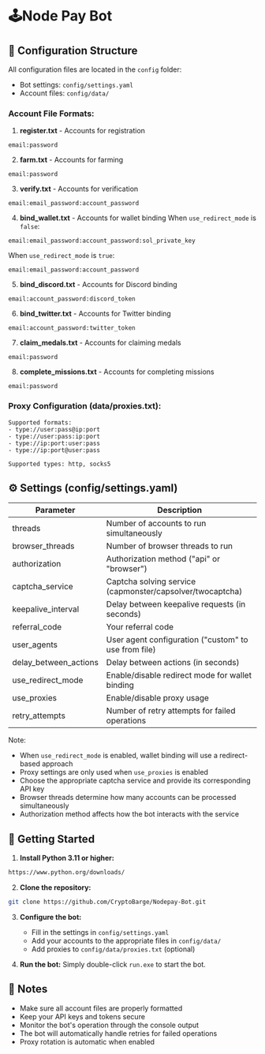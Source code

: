 # 🕹Node Pay Bot

## 📁 Configuration Structure

All configuration files are located in the `config` folder:
- Bot settings: `config/settings.yaml`
- Account files: `config/data/`

### Account File Formats:

1. **register.txt** - Accounts for registration
```
email:password
```

2. **farm.txt** - Accounts for farming
```
email:password
```

3. **verify.txt** - Accounts for verification
```
email:email_password:account_password
```

4. **bind_wallet.txt** - Accounts for wallet binding
When `use_redirect_mode` is `false`:
```
email:email_password:account_password:sol_private_key
```
When `use_redirect_mode` is `true`:
```
email:email_password:account_password
```

5. **bind_discord.txt** - Accounts for Discord binding
```
email:account_password:discord_token
```

6. **bind_twitter.txt** - Accounts for Twitter binding
```
email:account_password:twitter_token
```

7. **claim_medals.txt** - Accounts for claiming medals
```
email:password
```

8. **complete_missions.txt** - Accounts for completing missions
```
email:password
```

### Proxy Configuration (data/proxies.txt):
```
Supported formats:
- type://user:pass@ip:port
- type://user:pass:ip:port
- type://ip:port:user:pass
- type://ip:port@user:pass

Supported types: http, socks5
```

## ⚙️ Settings (config/settings.yaml)

| Parameter            | Description                                           |
|---------------------|-------------------------------------------------------|
| threads             | Number of accounts to run simultaneously              |
| browser_threads     | Number of browser threads to run                      |
| authorization       | Authorization method ("api" or "browser")             |
| captcha_service     | Captcha solving service (capmonster/capsolver/twocaptcha) |
| keepalive_interval  | Delay between keepalive requests (in seconds)         |
| referral_code       | Your referral code                                   |
| user_agents         | User agent configuration ("custom" to use from file)  |
| delay_between_actions | Delay between actions (in seconds)                 |
| use_redirect_mode   | Enable/disable redirect mode for wallet binding      |
| use_proxies         | Enable/disable proxy usage                           |
| retry_attempts      | Number of retry attempts for failed operations       |

Note: 
- When `use_redirect_mode` is enabled, wallet binding will use a redirect-based approach
- Proxy settings are only used when `use_proxies` is enabled
- Choose the appropriate captcha service and provide its corresponding API key
- Browser threads determine how many accounts can be processed simultaneously
- Authorization method affects how the bot interacts with the service

## 🚀 Getting Started

1. **Install Python 3.11 or higher:**
```bash
https://www.python.org/downloads/
```

2. **Clone the repository:**
```bash
git clone https://github.com/CryptoBarge/Nodepay-Bot.git
```

3. **Configure the bot:**
   - Fill in the settings in `config/settings.yaml`
   - Add your accounts to the appropriate files in `config/data/`
   - Add proxies to `config/data/proxies.txt` (optional)

4. **Run the bot:**
Simply double-click `run.exe` to start the bot.

## 📝 Notes
- Make sure all account files are properly formatted
- Keep your API keys and tokens secure
- Monitor the bot's operation through the console output
- The bot will automatically handle retries for failed operations
- Proxy rotation is automatic when enabled
